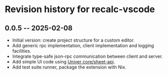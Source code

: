# Revision history for recalc-vscode

## 0.0.5 -- 2025-02-08

* Initial version: create project structure for a custom editor.
* Add generic rpc implementation, client implementation and logging facilities.
* Integrate type-safe json-rpc communication between client and server.
* Add simple UI code using [Univer core/sheet-api][univer-sheet-api].
* Add test suite runner, package the extension with Nix.

<!-- References -->

  [univer-sheet-api]: https://docs.univer.ai/en-US/guides/sheets/features/core/sheet-api
